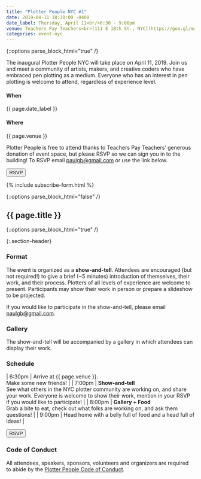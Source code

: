 ```yaml
---
title: "Plotter People NYC #1"
date: 2019-04-11 18:30:00 -0400
date_label: Thursday, April 11<br/>6:30 - 9:00pm
venue: Teachers Pay Teachers<br>[111 E 18th St., NYC](https://goo.gl/maps/Aehh7cPyigL2)
categories: event-nyc
---
```

{::options parse_block_html="true" /}

The inaugural Plotter People NYC will take place on April 11, 2019. Join us and meet a community of artists, makers, and creative coders who have embraced pen plotting as a medium. Everyone who has an interest in pen plotting is welcome to attend, regardless of experience level.

<div class="when-and-where">
<div class="when">
<h4>When</h4>
{{ page.date_label }}
</div>
<div class="where">
<h4>Where</h4>
{{ page.venue }}
</div>
</div>

Plotter People is free to attend thanks to Teachers Pay Teachers’ generous donation of event
space, but please RSVP so we can sign you in to the building! To RSVP email paulgb@gmail.com or use the link below.

<a href="mailto:paulgb@gmail.com?subject=PlotterPeople NYC RSVP&body=I’ll be there!" rel="noopener noreferrer" target="_blank" style="background: none">
<button class="rsvp" type="button">RSVP</button>
</a>

{% include subscribe-form.html %}

{::options parse_block_html="false" /}

<div class="squiggly">
	<h2>{{ page.title }}</h2>
</div>

{::options parse_block_html="true" /}

{:.section-header}
### Format

The event is organized as a **show-and-tell**. Attendees are encouraged (but not required!) to give a brief (~5 minutes) introduction of themselves, their work, and their process. Plotters of all levels of experience are welcome to present. Participants may show their work in person or prepare a slideshow to be projected.

If you would like to participate in the show-and-tell, please email [paulgb@gmail.com](mailto:paulgb@gmail.com).

### Gallery

The show-and-tell will be accompanied by a gallery in which attendees can display their work.

### Schedule

| 6:30pm | Arrive at {{ page.venue }}.<br/>Make some new friends! |
| 7:00pm | **Show-and-tell**<br />See what others in the NYC plotter community are working on, and share your work. Everyone is welcome to show their work, mention in your RSVP if you would like to participate! |
| 8:00pm | **Gallery + Food**<br/>Grab a bite to eat, check out what folks are working on, and ask them questions! |
| 9:00pm | Head home with a belly full of food and a head full of ideas! |

<a href="mailto:paulgb@gmail.com?subject=PlotterPeople NYC RSVP&body=I’ll be there!" rel="noopener noreferrer" target="_blank" style="background: none">
<button class="rsvp" type="button">RSVP</button>
</a>

### Code of Conduct

All attendees, speakers, sponsors, volunteers and organizers are required to
abide by the [Plotter People Code of Conduct][coc].

[coc]: /conduct.html
